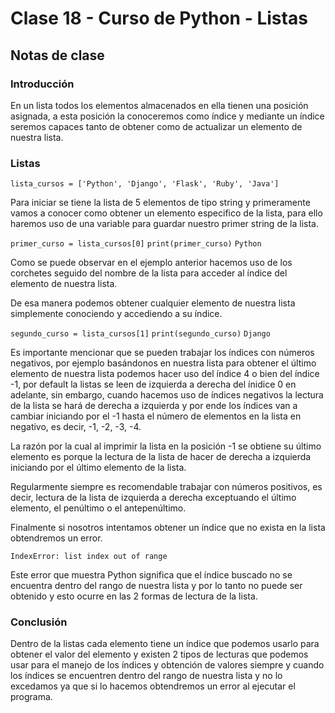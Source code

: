 # Clase 18 - Curso de Python - Listas

## Notas de clase


### Introducción
En un lista todos los elementos almacenados en ella tienen una posición asignada, a esta posición la conoceremos como índice y mediante un índice seremos capaces tanto de obtener como de actualizar un elemento de nuestra lista. 


### Listas

`lista_cursos = ['Python', 'Django', 'Flask', 'Ruby', 'Java']`

Para iniciar se tiene la lista de 5 elementos de tipo string y primeramente vamos a conocer como obtener un elemento especifico de la lista, para ello haremos uso de una variable para guardar nuestro primer string de la lista.

`primer_curso = lista_cursos[0]`
`print(primer_curso)`
`Python`

Como se puede observar en el ejemplo anterior hacemos uso de los corchetes seguido del nombre de la lista para acceder al índice del elemento de nuestra lista.

De esa manera podemos obtener cualquier elemento de nuestra lista simplemente conociendo y accediendo a su índice.

`segundo_curso = lista_cursos[1]`
`print(segundo_curso)`
`Django`

Es importante mencionar que se pueden trabajar los índices con números negativos, por ejemplo basándonos en nuestra lista para obtener el último elemento de nuestra lista podemos hacer uso del índice 4 o bien del índice -1, por default la listas se leen de izquierda a derecha del ínidice 0 en adelante, sin embargo, cuando hacemos uso de índices negativos la lectura de la lista se hará de derecha a izquierda y por ende los índices van a cambiar iniciando por el -1 hasta el número de elementos en la lista en negativo, es decir, -1, -2, -3, -4. 

La razón por la cual al imprimir la lista en la posición -1 se obtiene su último elemento es porque la lectura de la lista de hacer de derecha a izquierda iniciando por el último elemento de la lista.


Regularmente siempre es recomendable trabajar con números positivos, es decir, lectura de la lista de izquierda a derecha exceptuando el último elemento, el penúltimo o el antepenúltimo.

Finalmente si nosotros intentamos obtener un índice que no exista en la lista obtendremos un error.

`IndexError: list index out of range`

Este error que muestra Python significa que el índice buscado no se encuentra dentro del rango de nuestra lista y por lo tanto no puede ser obtenido y esto ocurre en las 2 formas de lectura de la lista.


### Conclusión 

Dentro de la listas cada elemento tiene un índice que podemos usarlo para obtener el valor del elemento y existen 2 tipos de lecturas que podemos usar para el manejo de los índices y obtención de valores siempre y cuando los índices se encuentren dentro del rango de nuestra lista y no lo excedamos ya que si lo hacemos obtendremos un error al ejecutar el programa.